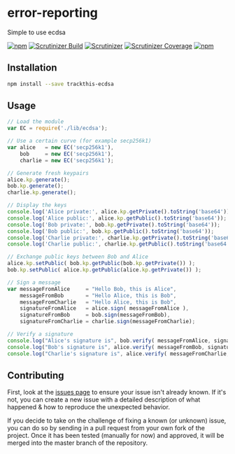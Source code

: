 # error-reporting
Simple to use ecdsa

[![npm](https://img.shields.io/npm/v/trackthis-ecdsa.svg?style=flat-square)](https://npmjs.com/package/trackthis-ecdsa/)
[![Scrutinizer Build](https://img.shields.io/scrutinizer/build/g/trackthis/ecdsa.svg?style=flat-square)](https://scrutinizer-ci.com/g/trackthis/ecdsa/)
[![Scrutinizer](https://img.shields.io/scrutinizer/g/trackthis/ecdsa.svg?style=flat-square)](https://scrutinizer-ci.com/g/trackthis/ecdsa/)
[![Scrutinizer Coverage](https://img.shields.io/scrutinizer/coverage/g/trackthis/ecdsa.svg?style=flat-square)](https://scrutinizer-ci.com/g/trackthis/ecdsa/)
[![npm](https://img.shields.io/npm/l/trackthis-ecdsa.svg?style=flat-square)](https://npmjs.com/package/trackthis-ecdsa/)

## Installation

```bash
npm install --save trackthis-ecdsa
```

## Usage

```js
// Load the module
var EC = require('./lib/ecdsa');

// Use a certain curve (for example secp256k1)
var alice   = new EC('secp256k1'),
    bob     = new EC('secp256k1'),
    charlie = new EC('secp256k1');

// Generate fresh keypairs
alice.kp.generate();
bob.kp.generate();
charlie.kp.generate();

// Display the keys
console.log('Alice private:', alice.kp.getPrivate().toString('base64'));
console.log('Alice public:', alice.kp.getPublic().toString('base64'));
console.log('Bob private:', bob.kp.getPrivate().toString('base64'));
console.log('Bob public:', bob.kp.getPublic().toString('base64'));
console.log('Charlie private:', charlie.kp.getPrivate().toString('base64'));
console.log('Charlie public:', charlie.kp.getPublic().toString('base64'));

// Exchange public keys between Bob and Alice
alice.kp.setPublic( bob.kp.getPublic(bob.kp.getPrivate()) );
bob.kp.setPublic( alice.kp.getPublic(alice.kp.getPrivate()) );

// Sign a message
var messageFromAlice     = "Hello Bob, this is Alice",
    messageFromBob       = "Hello Alice, this is Bob",
    messageFromCharlie   = "Hello Alice, this is Bob",
    signatureFromAlice   = alice.sign( messageFromAlice ),
    signatureFromBob     = bob.sign(messageFromBob),
    signatureFromCharlie = charlie.sign(messageFromCharlie);

// Verify a signature
console.log("Alice's signature is", bob.verify( messageFromAlice, signatureFromAlice ) ? 'good' : 'bad');
console.log("Bob's signature is", alice.verify( messageFromBob, signatureFromBob ) ? 'good' : 'bad');
console.log("Charlie's signature is", alice.verify( messageFromCharlie, signatureFromCharlie ) ? 'good' : 'bad');
```

## Contributing

First, look at the [issues page](https://github.com/trackthis/ecdsa/issues) to ensure your issue isn't already known. If it's not, you can create a new issue with a detailed description of what happened & how to reproduce the unexpected behavior.

If you decide to take on the challenge of fixing a known (or unknown) issue, you can do so by sending in a pull request from your own fork of the project. Once it has been tested (manually for now) and approved, it will be merged into the master branch of the repository.
